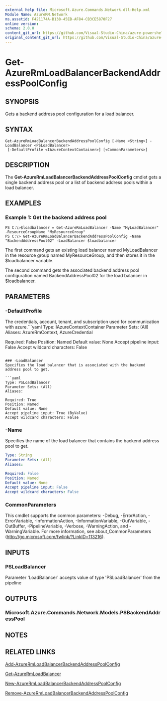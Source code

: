 ```yaml
---
external help file: Microsoft.Azure.Commands.Network.dll-Help.xml
Module Name: AzureRM.Network
ms.assetid: F421174A-B138-45EB-AF84-CB3CE5870F27
online version:
schema: 2.0.0
content_git_url: https://github.com/Visual-Studio-China/azure-powershell/blob/preview/src/ResourceManager/Network/Commands.Network/help/Get-AzureRmLoadBalancerBackendAddressPoolConfig.md
original_content_git_url: https://github.com/Visual-Studio-China/azure-powershell/blob/preview/src/ResourceManager/Network/Commands.Network/help/Get-AzureRmLoadBalancerBackendAddressPoolConfig.md
---
```


# Get-AzureRmLoadBalancerBackendAddressPoolConfig

## SYNOPSIS
Gets a backend address pool configuration for a load balancer.

## SYNTAX

```
Get-AzureRmLoadBalancerBackendAddressPoolConfig [-Name <String>] -LoadBalancer <PSLoadBalancer>
 [-DefaultProfile <IAzureContextContainer>] [<CommonParameters>]
```

## DESCRIPTION
The **Get-AzureRmLoadBalancerBackendAddressPoolConfig** cmdlet gets a single backend address pool or a list of backend address pools within a load balancer.

## EXAMPLES

### Example 1: Get the backend address pool
```
PS C:\>$loadbalancer = Get-AzureRmLoadBalancer -Name "MyLoadBalancer" -ResourceGroupName "MyResourceGroup"
PS C:\> Get-AzureRmLoadBalancerBackendAddressPoolConfig -Name "BackendAddressPool02" -LoadBalancer $loadbalancer
```

The first command gets an existing load balancer named MyLoadBalancer in the resource group named MyResourceGroup, and then stores it in the $loadbalancer variable.

The second command gets the associated backend address pool configuration named BackendAddressPool02 for the load balancer in $loadbalancer.

## PARAMETERS

### -DefaultProfile
The credentials, account, tenant, and subscription used for communication with azure.```yaml
Type: IAzureContextContainer
Parameter Sets: (All)
Aliases: AzureRmContext, AzureCredential

Required: False
Position: Named
Default value: None
Accept pipeline input: False
Accept wildcard characters: False
```

### -LoadBalancer
Specifies the load balancer that is associated with the backend address pool to get.

```yaml
Type: PSLoadBalancer
Parameter Sets: (All)
Aliases: 

Required: True
Position: Named
Default value: None
Accept pipeline input: True (ByValue)
Accept wildcard characters: False
```

### -Name
Specifies the name of the load balancer that contains the backend address pool to get.

```yaml
Type: String
Parameter Sets: (All)
Aliases: 

Required: False
Position: Named
Default value: None
Accept pipeline input: False
Accept wildcard characters: False
```

### CommonParameters
This cmdlet supports the common parameters: -Debug, -ErrorAction, -ErrorVariable, -InformationAction, -InformationVariable, -OutVariable, -OutBuffer, -PipelineVariable, -Verbose, -WarningAction, and -WarningVariable. For more information, see about_CommonParameters (http://go.microsoft.com/fwlink/?LinkID=113216).

## INPUTS

### PSLoadBalancer
Parameter 'LoadBalancer' accepts value of type 'PSLoadBalancer' from the pipeline

## OUTPUTS

### Microsoft.Azure.Commands.Network.Models.PSBackendAddressPool

## NOTES

## RELATED LINKS

[Add-AzureRmLoadBalancerBackendAddressPoolConfig](./Add-AzureRmLoadBalancerBackendAddressPoolConfig.md)

[Get-AzureRmLoadBalancer](./Get-AzureRmLoadBalancer.md)

[New-AzureRmLoadBalancerBackendAddressPoolConfig](./New-AzureRmLoadBalancerBackendAddressPoolConfig.md)

[Remove-AzureRmLoadBalancerBackendAddressPoolConfig](./Remove-AzureRmLoadBalancerBackendAddressPoolConfig.md)


